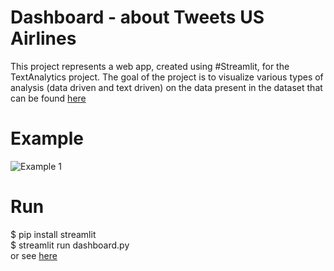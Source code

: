 # Dashboard - about Tweets US Airlines
This project represents a web app, created using #Streamlit, for the TextAnalytics project.
The goal of the project is to visualize various types of analysis (data driven and text driven) on the data present in the dataset that can be found [here](https://data.world/crowdflower/airline-twitter-sentiment)

# Example
![Example 1](https://github.com/MatteoBiviano/tweets_analysis_dashboard/blob/main/examples/app_example_1.gif?raw=true)

# Run
$ pip install streamlit <br />
$ streamlit run dashboard.py <br />
or 
see [here](https://share.streamlit.io/matteobiviano/tweets-analysis-dashboard/main/dashboard.py)
